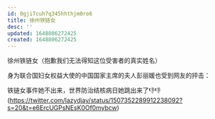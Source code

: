 ```yaml
---
id: 0gji7cuh7q345hhthjm0ro6
title: 徐州铁链女
desc: ''
updated: 1648806272425
created: 1648806272425
---
```


徐州铁链女（抱歉我们无法得知这位受害者的真实姓名）


身为联合国妇女权益大使的中国国家主席的夫人彭丽媛也受到网友的抨击：
>
铁链女事件她不出来，世界防治结核病日她跳出来了👎👎  (https://twitter.com/lazydjay/status/1507352289912238092?s=20&t=e6ErcUGPsNEsK0Of0mybcw)